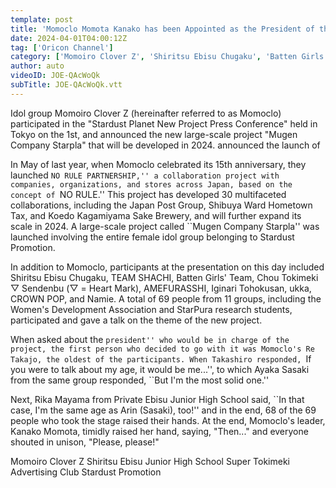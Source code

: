 ```yaml
---
template: post
title: 'Momoclo Momota Kanako has been Appointed as the President of the New Company! ?'
date: 2024-04-01T04:00:12Z
tag: ['Oricon Channel']
category: ['Momoiro Clover Z', 'Shiritsu Ebisu Chugaku', 'Batten Girls', 'Team Shachi', 'Cho Tokimeki Sendenbu']
author: auto 
videoID: JOE-QAcWoQk
subTitle: JOE-QAcWoQk.vtt
---
```

Idol group Momoiro Clover Z (hereinafter referred to as Momoclo) participated in the "Stardust Planet New Project Press Conference" held in Tokyo on the 1st, and announced the new large-scale project "Mugen Company Starpla" that will be developed in 2024. announced the launch of

In May of last year, when Momoclo celebrated its 15th anniversary, they launched ``NO RULE PARTNERSHIP,'' a collaboration project with companies, organizations, and stores across Japan, based on the concept of ``NO RULE.'' This project has developed 30 multifaceted collaborations, including the Japan Post Group, Shibuya Ward Hometown Tax, and Koedo Kagamiyama Sake Brewery, and will further expand its scale in 2024. A large-scale project called ``Mugen Company Starpla'' was launched involving the entire female idol group belonging to Stardust Promotion.

In addition to Momoclo, participants at the presentation on this day included Shiritsu Ebisu Chugaku, TEAM SHACHI, Batten Girls' Team, Chou Tokimeki ▽ Sendenbu (▽ = Heart Mark), AMEFURASSHI, Iginari Tohokusan, ukka, CROWN POP, and Namie. A total of 69 people from 11 groups, including the Women's Development Association and StarPura research students, participated and gave a talk on the theme of the new project.

When asked about the ``president'' who would be in charge of the project, the first person who decided to go with it was Momoclo's Re Takajo, the oldest of the participants. When Takashiro responded, ``If you were to talk about my age, it would be me...'', to which Ayaka Sasaki from the same group responded, ``But I'm the most solid one.''

Next, Rika Mayama from Private Ebisu Junior High School said, ``In that case, I'm the same age as Arin (Sasaki), too!'' and in the end, 68 of the 69 people who took the stage raised their hands. At the end, Momoclo's leader, Kanako Momota, timidly raised her hand, saying, "Then..." and everyone shouted in unison, "Please, please!"

Momoiro Clover Z Shiritsu Ebisu Junior High School Super Tokimeki Advertising Club Stardust Promotion